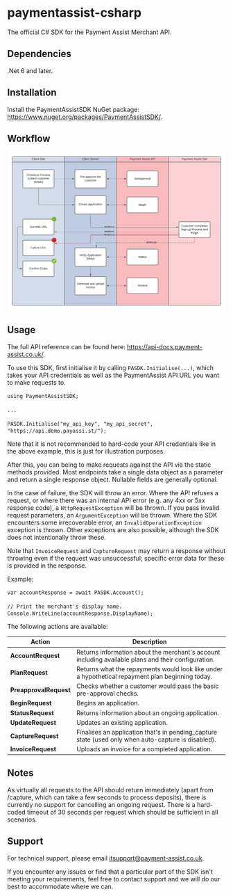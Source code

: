 # paymentassist-csharp

The official C# SDK for the Payment Assist Merchant API.

## Dependencies

.Net 6 and later.

## Installation

Install the PaymentAssistSDK NuGet package: https://www.nuget.org/packages/PaymentAssistSDK/.

## Workflow

![Payment Assist API Workflow](https://raw.githubusercontent.com/paymentassist/paymentassist-php/master/api-workflow.png "API Workflow")

## Usage

The full API reference can be found here: https://api-docs.payment-assist.co.uk/.

To use this SDK, first initialise it by calling `PASDK.Initialise(...)`, which takes your API credentials as well as the PaymentAssist API URL you want to make requests to.

```
using PaymentAssistSDK;

...

PASDK.Initialise("my_api_key", "my_api_secret", "https://api.demo.payassi.st/");
```

Note that it is not recommended to hard-code your API credentials like in the above example, this is just for illustration purposes.

After this, you can being to make requests against the API via the static methods provided. Most endpoints take a single data object as a parameter and return a single response object. Nullable fields are generally optional.

In the case of failure, the SDK will throw an error. Where the API refuses a request, or where there was an internal API error (e.g. any 4xx or 5xx response code), a `HttpRequestException` will be thrown. If you pass invalid request parameters, an `ArgumentException` will be thrown. Where the SDK encounters some irrecoverable error, an `InvalidOperationException` exception is thrown. Other exceptions are also possible, although the SDK does not intentionally throw these.

Note that `InvoiceRequest` and `CaptureRequest` may return a response without throwing even if the request was unsuccessful; specific error data for these is provided in the response.

Example:

```
var accountResponse = await PASDK.Account();

// Print the merchant's display name.
Console.WriteLine(accountResponse.DisplayName);
```

The following actions are available:

| Action | Description |
|--------|-------------|
| __AccountRequest__ | Returns information about the merchant's account including available plans and their configuration. |
| __PlanRequest__ | Returns what the repayments would look like under a hypothetical repayment plan beginning today. |
| __PreapprovalRequest__ | Checks whether a customer would pass the basic pre-approval checks. |
| __BeginRequest__ | Begins an application. |
| __StatusRequest__ | Returns information about an ongoing application. |
| __UpdateRequest__ | Updates an existing application. |
| __CaptureRequest__ | Finalises an application that's in pending_capture state (used only when auto-capture is disabled). |
| __InvoiceRequest__ | Uploads an invoice for a completed application. |

## Notes

As virtually all requests to the API should return immediately (apart from /capture, which can take a few seconds to process deposits), there is currently no support for cancelling an ongoing request. There is a hard-coded timeout of 30 seconds per request which should be sufficient in all scenarios.

## Support

For technical support, please email [itsupport@payment-assist.co.uk](mailto:itsupport@payment-assist.co.uk).

If you encounter any issues or find that a particular part of the SDK isn't meeting your requirements, feel free to contact support and we will do our best to accommodate where we can.